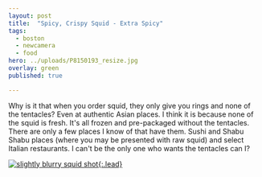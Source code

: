 ```yaml
---
layout: post
title:  "Spicy, Crispy Squid - Extra Spicy"
tags:
  - boston
  - newcamera
  - food
hero: ../uploads/P8150193_resize.jpg
overlay: green
published: true

---
```


Why is it that when you order squid, they only give you rings and none of the tentacles? Even at authentic Asian places. I think it is because none of the squid is fresh. It's all frozen and pre-packaged without the tentacles. There are only a few places I know of that have them. Sushi and Shabu Shabu places (where you may be presented with raw squid) and select Italian restaurants. I can't be the only one who wants the tentacles can I?

[![slightly blurry squid shot](../uploads/P8150193_resize.jpg){:.lead}](../uploads/P8150193.jpg)
